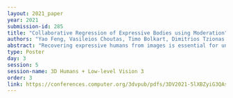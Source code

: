 ```yaml
---
layout: 2021_paper
year: 2021
submission-id: 285
title: "Collaborative Regression of Expressive Bodies using Moderation"
authors: "Yao Feng, Vasileios Choutas, Timo Bolkart, Dimitrios Tzionas and Michael J. Black"
abstract: "Recovering expressive humans from images is essential for understanding human behavior. Methods that estimate 3D bodies, faces, or hands have progressed significantly, yet separately. Face methods recover accurate 3D shape and geometric details, but need a tight crop and struggle with extreme views and low resolution. Whole-body methods are robust to a wide range of poses and resolutions, but provide only a rough 3D face shape without details like wrinkles. To get the best of both worlds, we introduce PIXIE, which produces animatable, whole-body 3D avatars with realistic facial detail, from a single image. For this, PIXIE uses two key observations. First, existing work combines independent estimates from body, face, and hand experts, by trusting them equally. PIXIE introduces a novel moderator that merges the features of the experts, weighted by their confidence.Uniquely, part experts can contribute to the whole, using SMPL-X’s shared shape space across all body parts. Second, human shape is highly correlated with gender, but existing work ignores this. We label training images as male,female, or non-binary, and train PIXIE to infer “gendered” 3D body shapes with a novel shape loss. In addition to 3D body pose and shape parameters, PIXIE estimates expression, illumination, albedo and 3D facial surface displacements. Quantitative and qualitative evaluation shows that PIXIE estimates 3D humans with a more accurate whole-body shape and detailed face shape than the state of the art. Our models and code will be available for research."
type: Poster
day: 3
session: 5
session-name: 3D Humans + Low-level Vision 3
order: 3
link: https://conferences.computer.org/3dvpub/pdfs/3DV2021-5lXBZyiG3QAsRBKXHIjqU8/268800a792/268800a792.pdf
---
```

